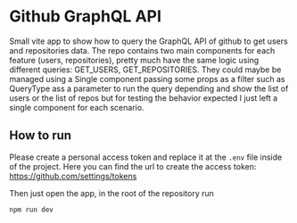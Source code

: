 # Github GraphQL API

Small vite app to show how to query the GraphQL API of github to get users and repositories data.
The repo contains two main components for each feature (users, repositories), pretty much have the same logic using different queries: GET_USERS, GET_REPOSITORIES.
They could maybe be managed using a Single component passing some props as a filter such as QueryType ass a parameter to run the query depending and show the list of users or the list of repos but for testing the behavior expected I just left a single component for each scenario.

## How to run

Please create a personal access token and replace it at the `.env` file inside of the project.
Here you can find the url to create the access token: https://github.com/settings/tokens

Then just open the app, in the root of the repository run

```
npm run dev
```
